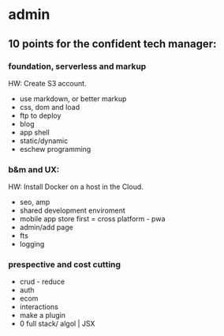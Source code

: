 # admin

## 10 points for the confident tech manager:

### foundation, serverless and markup
HW: Create S3 account.
- use markdown, or better markup
- css, dom and load
- ftp to deploy
- blog
- app shell
- static/dynamic
- eschew programming

### b&m and UX:
HW: Install Docker on a host in the Cloud.
- seo, amp
- shared development enviroment
- mobile  app store first = cross platform - pwa
- admin/add page
- fts
- logging

### prespective and cost cutting
- crud - reduce
- auth
- ecom
- interactions
- make a plugin
- 0 full stack/ algol | JSX
